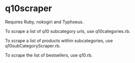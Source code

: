 # q10scraper

Requires Ruby, nokogiri and Typhoeus.

To scrape a list of q10 subcategory urls, use q10categories.rb.

To scrape a list of products within subcategories, use q10subCategoryScraper.rb.

To scrape the list of bestsellers, use q10.rb.